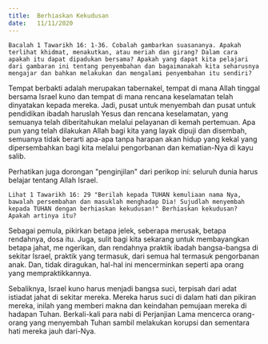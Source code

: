 ```yaml
---
title:  Berhiaskan Kekudusan
date:   11/11/2020
---
```


`Bacalah 1 Tawarikh 16: 1-36. Cobalah gambarkan suasananya. Apakah terlihat khidmat, menakutkan, atau meriah dan girang? Dalam cara apakah itu dapat dipadukan bersama? Apakah yang dapat kita pelajari dari gambaran ini tentang penyembahan dan bagaimanakah kita seharusnya mengajar dan bahkan melakukan dan mengalami penyembahan itu sendiri?`

Tempat berbakti adalah merupakan tabernakel, tempat di mana Allah tinggal bersama Israel kuno dan tempat di mana rencana keselamatan telah dinyatakan kepada mereka. Jadi, pusat untuk menyembah dan pusat untuk pendidikan ibadah haruslah Yesus dan rencana keselamatan, yang semuanya telah diberitahukan melalui pelayanan di kemah pertemuan. Apa pun yang telah dilakukan Allah bagi kita yang layak dipuji dan disembah, semuanya tidak berarti apa-apa tanpa harapan akan hidup yang kekal yang dipersembahkan bagi kita melalui pengorbanan dan kematian-Nya di kayu salib.

Perhatikan juga dorongan "penginjilan" dari perikop ini: seluruh dunia harus belajar tentang Allah Israel. 

`Lihat 1 Tawarikh 16: 29 "Berilah kepada TUHAN kemuliaan nama Nya, bawalah persembahan dan masuklah menghadap Dia! Sujudlah menyembah kepada TUHAN dengan berhiaskan kekudusan!" Berhiaskan kekudusan? Apakah artinya itu?`

Sebagai pemula, pikirkan betapa jelek, seberapa merusak, betapa rendahnya, dosa itu. Juga, sulit bagi kita sekarang untuk membayangkan betapa jahat, me ngerikan, dan rendahnya praktik ibadah bangsa-bangsa di sekitar Israel, praktik yang termasuk, dari semua hal termasuk pengorbanan anak. Dan, tidak diragukan, hal-hal ini mencerminkan seperti apa orang yang mempraktikkannya.

Sebaliknya, Israel kuno harus menjadi bangsa suci, terpisah dari adat istiadat jahat di sekitar mereka. Mereka harus suci di dalam hati dan pikiran mereka, inilah yang memberi makna dan keindahan pemujaan mereka di hadapan Tuhan. Berkali-kali para nabi di Perjanjian Lama mencerca orang-orang yang menyembah Tuhan sambil melakukan korupsi dan sementara hati mereka jauh dari-Nya.